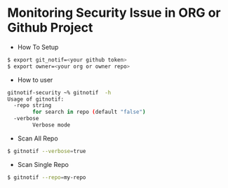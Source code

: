 # Monitoring Security Issue in ORG or Github Project



* How To Setup

```sh
$ export git_notif=<your github token> 
$ export owner=<your org or owner repo>
```


* How to user
```sh
gitnotif-security ~% gitnotif  -h 
Usage of gitnotif:
  -repo string
    	for search in repo (default "false")
  -verbose
    	Verbose mode
```

* Scan All Repo 

```sh
$ gitnotif --verbose=true
```

* Scan Single Repo
```sh
$ gitnotif --repo=my-repo
```
